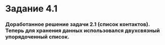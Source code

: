 # Задание 4.1

### Доработанное решение задачи 2.1 (список контактов). Теперь для хранения данных использовался двухсвязный упорядоченный список.